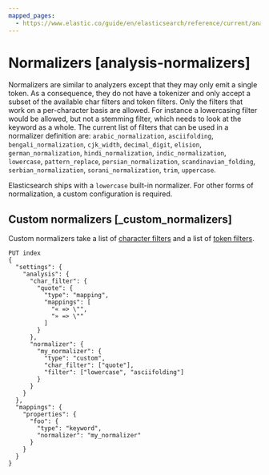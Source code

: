 ```yaml
---
mapped_pages:
  - https://www.elastic.co/guide/en/elasticsearch/reference/current/analysis-normalizers.html
---
```


# Normalizers [analysis-normalizers]

Normalizers are similar to analyzers except that they may only emit a single token. As a consequence, they do not have a tokenizer and only accept a subset of the available char filters and token filters. Only the filters that work on a per-character basis are allowed. For instance a lowercasing filter would be allowed, but not a stemming filter, which needs to look at the keyword as a whole. The current list of filters that can be used in a normalizer definition are: `arabic_normalization`, `asciifolding`, `bengali_normalization`, `cjk_width`, `decimal_digit`, `elision`, `german_normalization`, `hindi_normalization`, `indic_normalization`, `lowercase`, `pattern_replace`, `persian_normalization`, `scandinavian_folding`, `serbian_normalization`, `sorani_normalization`, `trim`, `uppercase`.

Elasticsearch ships with a `lowercase` built-in normalizer. For other forms of normalization, a custom configuration is required.


## Custom normalizers [_custom_normalizers]

Custom normalizers take a list of [character filters](/reference/text-analysis/character-filter-reference.md) and a list of [token filters](/reference/text-analysis/token-filter-reference.md).

```console
PUT index
{
  "settings": {
    "analysis": {
      "char_filter": {
        "quote": {
          "type": "mapping",
          "mappings": [
            "« => \"",
            "» => \""
          ]
        }
      },
      "normalizer": {
        "my_normalizer": {
          "type": "custom",
          "char_filter": ["quote"],
          "filter": ["lowercase", "asciifolding"]
        }
      }
    }
  },
  "mappings": {
    "properties": {
      "foo": {
        "type": "keyword",
        "normalizer": "my_normalizer"
      }
    }
  }
}
```

